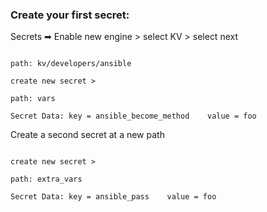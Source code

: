 ### Create your first secret:



Secrets ➡ Enable new engine > select KV > select next

```

path: kv/developers/ansible

create new secret > 

path: vars

Secret Data: key = ansible_become_method    value = foo

```


Create a second secret at a new path

```

create new secret > 

path: extra_vars

Secret Data: key = ansible_pass    value = foo

```
